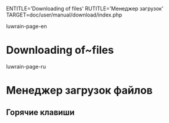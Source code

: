 
ENTITLE='Downloading of files'
RUTITLE='Менеджер загрузок'
TARGET=doc/user/manual/download/index.php

luwrain-page-en

# Downloading of~files

luwrain-page-ru

# Менеджер загрузок файлов

## Горячие клавиши


